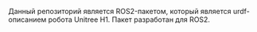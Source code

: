 Данный репозиторий является ROS2-пакетом, который является urdf-описанием робота Unitree H1. Пакет разработан для ROS2.
